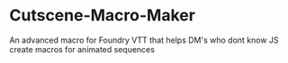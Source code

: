 # Cutscene-Macro-Maker
An advanced macro for Foundry VTT that helps DM's who dont know JS create macros for animated sequences 

